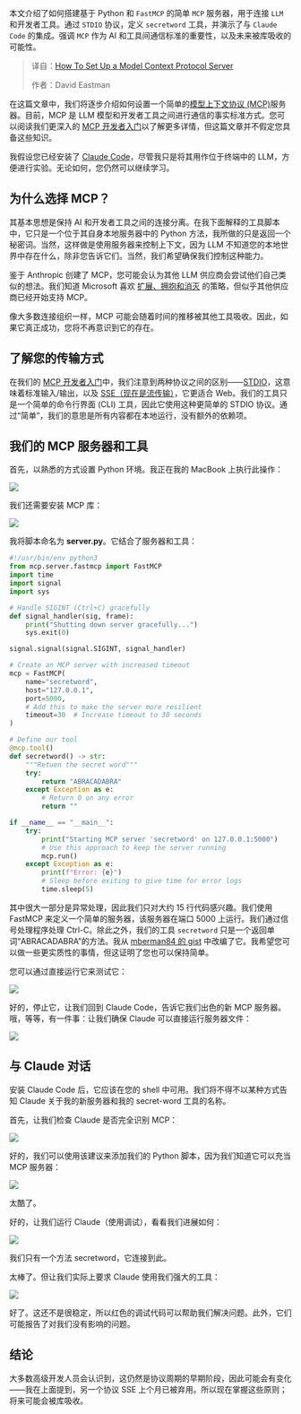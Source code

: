 <!--
title: 如何设置MCP务器
cover: https://cdn.thenewstack.io/media/2025/05/e2a1e453-levi-meir-clancy-fey5508i7m0-unsplashb.jpg
summary: 本文介绍了如何搭建基于 Python 和 `FastMCP` 的简单 `MCP` 服务器，用于连接 `LLM` 和开发者工具。通过 `STDIO` 协议，定义 `secretword` 工具，并演示了与 `Claude Code` 的集成。强调 `MCP` 作为 AI 和工具间通信标准的重要性，以及未来被库吸收的可能性。
-->

本文介绍了如何搭建基于 Python 和 `FastMCP` 的简单 `MCP` 服务器，用于连接 `LLM` 和开发者工具。通过 `STDIO` 协议，定义 `secretword` 工具，并演示了与 `Claude Code` 的集成。强调 `MCP` 作为 AI 和工具间通信标准的重要性，以及未来被库吸收的可能性。

> 译自：[How To Set Up a Model Context Protocol Server](https://thenewstack.io/how-to-set-up-a-model-context-protocol-server/)
> 
> 作者：David Eastman

在这篇文章中，我们将逐步介绍如何设置一个简单的[模型上下文协议 (MCP)](https://thenewstack.io/mcp-the-missing-link-between-ai-agents-and-apis/)服务器。目前，MCP 是 LLM 模型和开发者工具之间进行通信的事实标准方式。您可以阅读我们更深入的 [MCP 开发者入门](https://thenewstack.io/model-context-protocol-a-primer-for-the-developers/)以了解更多详情，但这篇文章并不假定您具备这些知识。

我假设您已经安装了 [Claude Code](https://thenewstack.io/claude-code-and-the-art-of-test-driven-development/)，尽管我只是将其用作位于终端中的 LLM，方便进行实验。无论如何，您仍然可以继续学习。

## 为什么选择 MCP？

其基本思想是保持 AI 和开发者工具之间的连接分离。在我下面解释的工具脚本中，它只是一个位于其自身本地服务器中的 Python 方法，我所做的只是返回一个秘密词。当然，这样做是使用服务器来控制上下文，因为 LLM 不知道您的本地世界中存在什么，除非您告诉它们。当然，我们希望确保我们控制这种能力。

鉴于 Anthropic 创建了 MCP，您可能会认为其他 LLM 供应商会尝试他们自己类似的想法。我们知道 Microsoft 喜欢 [扩展、拥抱和消灭](https://dev.to/meatboy/what-are-modern-examples-of-embrace-extend-and-extinguish-21j3) 的策略，但似乎其他供应商已经开始支持 MCP。

像大多数连接组织一样，MCP 可能会随着时间的推移被其他工具吸收。因此，如果它真正成功，您将不再意识到它的存在。

## 了解您的传输方式

在我们的 [MCP 开发者入门](https://thenewstack.io/model-context-protocol-a-primer-for-the-developers/)中，我们注意到两种协议之间的区别——[STDIO](https://mcp-framework.com/docs/Transports/stdio-transport)，这意味着标准输入/输出，以及 [SSE（现在是流传输）](https://mcp-framework.com/docs/Transports/http-stream-transport)，它更适合 Web。我们的工具只是一个简单的命令行界面 (CLI) 工具，因此它使用这种更简单的 STDIO 协议。通过“简单”，我们的意思是所有内容都在本地运行，没有额外的依赖项。

## 我们的 MCP 服务器和工具

首先，以熟悉的方式设置 Python 环境。我正在我的 MacBook 上执行此操作：

![](https://cdn.thenewstack.io/media/2025/05/02567703-image.png)

我们还需要安装 MCP 库：

![](https://cdn.thenewstack.io/media/2025/05/357e38d6-image-1.png)

我将脚本命名为 **server.py**。它结合了服务器和工具：

```python
#!/usr/bin/env python3
from mcp.server.fastmcp import FastMCP
import time
import signal
import sys

# Handle SIGINT (Ctrl+C) gracefully
def signal_handler(sig, frame):
    print("Shutting down server gracefully...")
    sys.exit(0)

signal.signal(signal.SIGINT, signal_handler)

# Create an MCP server with increased timeout
mcp = FastMCP(
    name="secretword",
    host="127.0.0.1",
    port=5000,
    # Add this to make the server more resilient
    timeout=30  # Increase timeout to 30 seconds
)

# Define our tool
@mcp.tool()
def secretword() -> str:
    """Retuen the secret word"""
    try:
        return "ABRACADABRA"
    except Exception as e:
        # Return 0 on any error
        return ""

if __name__ == "__main__":
    try:
        print("Starting MCP server 'secretword' on 127.0.0.1:5000")
        # Use this approach to keep the server running
        mcp.run()
    except Exception as e:
        print(f"Error: {e}")
        # Sleep before exiting to give time for error logs
        time.sleep(5)
```

其中很大一部分是异常处理，因此我们只对大约 15 行代码感兴趣。我们使用 FastMCP 来定义一个简单的服务器，该服务器在端口 5000 上运行。我们通过信号处理程序处理 Ctrl-C。除此之外，我们的工具 `secretword` 只是一个返回单词“ABRACADABRA”的方法。我从 [mberman84 的 gist](https://gist.github.com/mberman84/2faeddf57113826d7440bfadbe5ce6e5) 中改编了它。我希望您可以做一些更实质性的事情，但这证明了您也可以保持简单。

您可以通过直接运行它来测试它：

![](https://cdn.thenewstack.io/media/2025/05/774fc3ff-image-2.png)

好的，停止它，让我们回到 Claude Code，告诉它我们出色的新 MCP 服务器。哦，等等，有一件事：让我们确保 Claude 可以直接运行服务器文件：

![](https://cdn.thenewstack.io/media/2025/05/52b01bf9-image-3.png)

## 与 Claude 对话

安装 Claude Code 后，它应该在您的 shell 中可用。我们将不得不以某种方式告知 Claude 关于我的新服务器和我的 secret-word 工具的名称。

首先，让我们检查 Claude 是否完全识别 MCP：

![](https://cdn.thenewstack.io/media/2025/05/5042aa47-image-4-1024x194.png)

好的，我们可以使用该建议来添加我们的 Python 脚本，因为我们知道它可以充当 MCP 服务器：

![](https://cdn.thenewstack.io/media/2025/05/c423df99-image-5-1024x107.png)

太酷了。

好的，让我们运行 Claude（使用调试），看看我们进展如何：

![](https://cdn.thenewstack.io/media/2025/05/9965eacb-image-6-1024x566.png)

我们只有一个方法 secretword，它连接到此。

太棒了。但让我们实际上要求 Claude 使用我们强大的工具：

![](https://cdn.thenewstack.io/media/2025/05/a9025fc4-image-7-1024x207.png)

好了。这还不是很稳定，所以红色的调试代码可以帮助我们解决问题。此外，它们可能报告了对我们没有影响的问题。

## 结论

大多数高级开发人员会认识到，这仍然是协议周期的早期阶段，因此可能会有变化——我在上面提到，另一个协议 SSE 上个月已被弃用。所以现在掌握这些原则；将来可能会被库吸收。